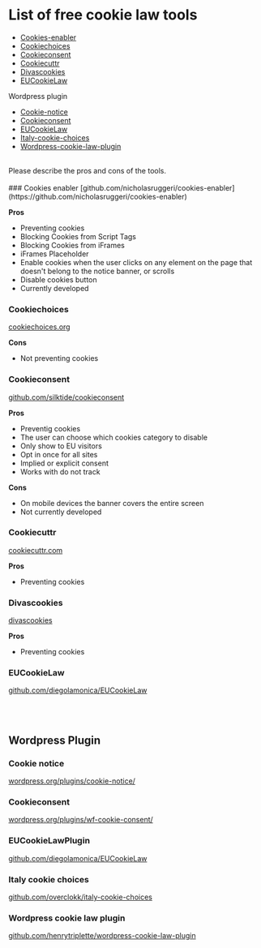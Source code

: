 # List of free cookie law tools

+ [Cookies-enabler](https://github.com/lucatwiv/Free-cookie-law-tools/blob/master/free-cookie-law-tools.md#cookies-enabler)
+ [Cookiechoices](https://github.com/lucatwiv/Free-cookie-law-tools/blob/master/free-cookie-law-tools.md#cookiechoices)
+ [Cookieconsent](https://github.com/lucatwiv/Free-cookie-law-tools/blob/master/free-cookie-law-tools.md#cookieconsent)
+ [Cookiecuttr](https://github.com/lucatwiv/Free-cookie-law-tools/blob/master/free-cookie-law-tools.md#cookiecuttr)
+ [Divascookies](https://github.com/lucatwiv/Free-cookie-law-tools/blob/master/free-cookie-law-tools.md#divascookies)
+ [EUCookieLaw](https://github.com/lucatwiv/Free-cookie-law-tools/blob/master/free-cookie-law-tools.md#eucookielaw)
 
Wordpress plugin

+ [Cookie-notice](https://github.com/lucatwiv/Free-cookie-law-tools/blob/master/free-cookie-law-tools.md#cookie-notice)
+ [Cookieconsent](https://github.com/lucatwiv/Free-cookie-law-tools/blob/master/free-cookie-law-tools.md#cookie-consent)
+ [EUCookieLaw](https://github.com/lucatwiv/Free-cookie-law-tools/blob/master/free-cookie-law-tools.md#EUCookieLaw)
+ [Italy-cookie-choices](https://github.com/lucatwiv/Free-cookie-law-tools/blob/master/free-cookie-law-tools.md#italy-cookie-choices)
+ [Wordpress-cookie-law-plugin](https://github.com/lucatwiv/Free-cookie-law-tools/blob/master/free-cookie-law-tools.md#wordpress-cookie-law-)

<br>
Please describe the pros and cons of the tools.
<br><br>
### Cookies enabler
[github.com/nicholasruggeri/cookies-enabler](https://github.com/nicholasruggeri/cookies-enabler)

**Pros**
* Preventing cookies
* Blocking Cookies from Script Tags
* Blocking Cookies from iFrames
* iFrames Placeholder
* Enable cookies when the user clicks on any element on the page that doesn't belong to the notice banner, or scrolls
* Disable cookies button 
* Currently developed

### Cookiechoices
[cookiechoices.org](https://www.cookiechoices.org)

**Cons**
* Not preventing cookies

### Cookieconsent
[github.com/silktide/cookieconsent](https://github.com/silktide/cookieconsent)

**Pros**
* Preventig cookies
* The user can choose which cookies category to disable 
* Only show to EU visitors
* Opt in once for all sites
* Implied or explicit consent
* Works with do not track

**Cons**
* On mobile devices the banner covers the entire screen
* Not currently developed
 
### Cookiecuttr
[cookiecuttr.com](http://cookiecuttr.com/)

**Pros**
* Preventing cookies

### Divascookies
[divascookies](http://www.codingdivas.net/divascookies/)

**Pros**
* Preventing cookies

### EUCookieLaw
[github.com/diegolamonica/EUCookieLaw](https://github.com/diegolamonica/EUCookieLaw)

<br><br>
## Wordpress Plugin

### Cookie notice
[wordpress.org/plugins/cookie-notice/](https://wordpress.org/plugins/cookie-notice/)

### Cookieconsent
[wordpress.org/plugins/wf-cookie-consent/](https://wordpress.org/plugins/wf-cookie-consent/)

### EUCookieLawPlugin
[github.com/diegolamonica/EUCookieLaw](https://github.com/diegolamonica/EUCookieLaw)

### Italy cookie choices
[github.com/overclokk/italy-cookie-choices](https://github.com/overclokk/italy-cookie-choices)

### Wordpress cookie law plugin
[github.com/henrytriplette/wordpress-cookie-law-plugin](https://github.com/henrytriplette/wordpress-cookie-law-plugin)
